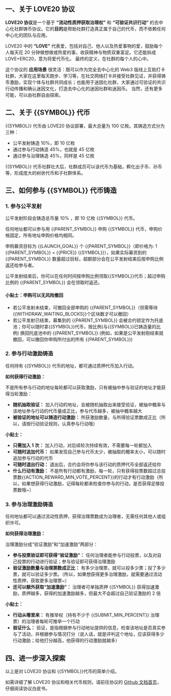 ## 一、关于 LOVE20 协议 ​

**LOVE20 协议**是一个基于 **“流动性质押获取治理权”** 和 **“可验证共识行动”** 的去中心化社群铸币协议。它的**目的**是帮助社群打造真正属于自己的代币，而不依赖任何中心化的团队与应用。​

LOVE20 中的 **“LOVE”** 代表爱，包括对自己、他人以及热爱事物的爱，鼓励每个人每天花 20 分钟做想做或热爱的事，收获精神与物质双重富足。它还能拆成 LOVE+ERC20，意为将爱代币化。​ 最终的定义，在社群的每个人的心中。

这个协议的 **应用场景** 很灵活：既可以作为完全去中心化的 Web3 版线上互助打卡社群，大家在这里每天跑步、学习等，在社交网络打卡并接受社群见证，并获得铸币激励，实现个体与社群共同成长；也能用于迷因化社群，大家通过可验证的共识行动传播和确认迷因文化，打造去中心化的迷因社群和迷因币。 当然，还有更多可能，可以由社群自由探索。​

## 二、关于 {{SYMBOL}} 代币 ​

{{SYMBOL}} 代币由 LOVE20 协议部署，最大总量为 100 亿枚。​
其铸造方式分为三种：

- 公平发射铸造 10%，即 10 亿枚
- 通过参与行动铸造 45%，也就是 45 亿枚
- 通过参与治理铸造 45%，同样是 45 亿枚

{{SYMBOL}} 代币社群壮大后，社群成员可以该代币为基础，孵化出子币、孙币等，形成庞大的树状代币和子社群体系。​

## 三、如何参与 {{SYMBOL}} 代币铸造 ​

### 1. 参与公平发射 ​

公平发射阶段会铸造总币量 10% ，即 10 亿枚 {{SYMBOL}} 代币。

任何地址都可以参与用 {{PARENT_SYMBOL}} 申购 {{SYMBOL}} 代币，申购价格固定，所有地址申购价格均相同。

申购募资目标为 {{LAUNCH_GOAL}} 个 {{PARENT_SYMBOL}}（即价格为: 1 {{PARENT_SYMBOL}} = {{PRICE}} {{SYMBOL}}），如果实际募资到的 {{PARENT_SYMBOL}} 数量超过目标，超额部分会在公平发射结束后按申购比例返还给参与者。

公平发射结束后，你可以在任何时间按申购比例领取{{SYMBOL}}代币；超过申购比例的 {{PARENT_SYMBOL}} 会在领取时返还。​

#### 小贴士：申购可以无风险撤回

- 若公平发射未结束，可撤回全部申购的 {{PARENT_SYMBOL}}（但需等待{{WITHDRAW_WAITING_BLOCKS}}个区块数才可以撤回）
- 若公平发射已结束，募集到的 {{PARENT_SYMBOL}} 会被合约锁定作为托底池；你可以随时拿{{SYMBOL}}代币，按比例(与{{SYMBOL}}已铸造量的比例) 换回托底池中的 {{PARENT_SYMBOL}} (例如，如果是公平发射刚结束就撤回，可以撤回你申购所付出的所有 {{PARENT_SYMBOL}})

### 2. 参与行动激励铸造 ​

任何持有 {{SYMBOL}} 代币的地址，都可通过质押代币加入行动。

**如何获得行动激励：**

不是所有参与行动的地址每轮都可以获取激励，只有被抽中参与验证的地址才能获得当轮激励：

- **随机抽取验证：** 加入行动的地址，会被随机抽取出来接受验证，被抽中概率与该地址参与行动的代币量成正比，参与代币越多，被抽中概率越大
- **被验证的地址可以铸造行动激励：** 所获激励数量，与所得验证票数成正比（所以，请按行动验证规则，认真参与行动哦）

**小贴士：**

- **只需加入 1 次：** 加入行动，对后续轮次持续有效，不需要每一轮都加入
- **可随时追加代币：** 如果发现自己参与代币太少，被抽取的概率太小，可以随时追加参与行动的代币
- **可随时退出行动：** 退出后，合约会将你参与该行动的质押代币全部返还给你
- **什么行动有激励：** 不是所有行动都有激励，每一轮，只有获得投票数超过总投票数{{ACTION_REWARD_MIN_VOTE_PERCENT}}的行动才有行动激励（所以，如果想获得行动激励，记得每轮都来检查你参与的行动，是否获得足够投票数哦~）

### 3. 参与治理激励铸造

任何地址都可以通过流动性质押，获得治理票数成为治理者，无需任何其他人或组织许可。

**如何获得治理激励：**

治理激励分成“验证激励”和“加速激励”两部分：

- **参与投票验证即可获得“验证激励”：** 任何治理者能参与行动投票，以及对自己投票的行动进行验证；参与验证即可获得治理激励
- **验证激励数量与治理票数成正比：** 有多少治理票，就可以投多少票；投了多少票，就可以验证多少票。（所以，如果想获得更多治理激励，就需要通过流动性质押，获取更多治理票~）
- **还可以额外获取“加速激励”：** 治理者可单独质押 {{SYMBOL}} 获得加速激励，质押越多，获得的加速激励越多，但最大不会超过自己验证激励的 2 倍

**小贴士：**

- **行动从哪里来：** 有推举权（持有不少于 {{SUBMIT_MIN_PERCENT}} 治理票）的治理者每轮可推举一个行动
- **验证什么：** 验证，是指根据参与行动地址提供的信息，检查该地址是否真实参与了活动，并根据参与情况打分（说人话，就是评判这个地址，应该获得多少行动激励；给他打分越高，他获得的行动激励就越多）

## 四、进一步深入探索

以上是对 LOVE20 协议和 {{SYMBOL}}代币的简单介绍。

如需详细了解 LOVE20 协议和相关代币规则，请前往协议的 [Github 文档首页](https://love20tkm.github.io/docs/)，仔细阅读协议白皮书。
